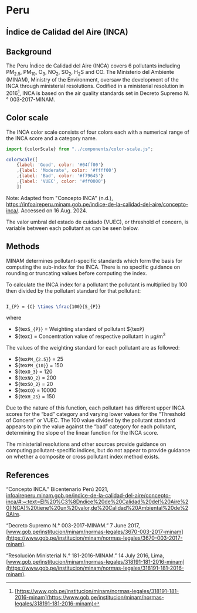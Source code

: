 # Peru

## Índice de Calidad del Aire (INCA)

## Background

The Peru Índice de Calidad del Aire (INCA) covers 6 pollutants including PM<sub>2.5</sub>, PM<sub>10</sub>, O<sub>3</sub>, NO<sub>2</sub>, SO<sub>2</sub>, H<sub>2</sub>S and CO. The Ministerio del Ambiente (MINAM), Ministry of the Environment, oversaw the development of the INCA through ministerial resolutions. Codified in a ministerial resolution in 2016[^1], INCA is based on the air quality standards set in Decreto Supremo N.° 003-2017-MINAM.  

## Color scale

The INCA color scale consists of four colors each with a numerical range of the INCA score and a category name.


```js
import {colorScale} from "../components/color-scale.js";
```

```js
colorScale([
    {label: 'Good', color: '#04ff00'}
    ,{label: 'Moderate', color: '#ffff00'}
    ,{label: 'Bad', color: '#f79645'}
    ,{label: 'VUEC', color: '#ff0000'}
    ])
```

Note: Adapted from "Concepto INCA" (n.d.), <https://infoaireperu.minam.gob.pe/indice-de-la-calidad-del-aire/concepto-inca/>. Accessed on 16 Aug. 2024.

The valor umbral del estado de cuidado (VUEC), or threshold of concern, is variable between each pollutant as can be seen below.

## Methods

MINAM determines pollutant-specific standards which form the basis for computing the sub-index for the INCA. There is no specific guidance on rounding or truncating values before computing the index.

To calculate the INCA index for a pollutant the pollutant is multiplied by 100 then divided by the pollutant standard for that pollutant:

```tex

I_{P} = {C} \times \frac{100}{S_{P}} 

```

where  

* ${tex`S_{P}`} = Weighting standard of pollutant ${tex`P`}
* ${tex`C`} = Concentration value of respective pollutant in µg/m<sup>3</sup>

The values of the weighting standard for each pollutant are as followed:  

* ${tex`PM_{2.5}`} = 25  
* ${tex`PM_{10}`} = 150  
* ${tex`O_3`} = 120  
* ${tex`NO_2`} = 200
* ${tex`SO_2`} = 20  
* ${tex`CO`} = 10000  
* ${tex`H_2S`} = 150  

Due to the nature of this function, each pollutant has different upper INCA scores for the “bad” category and varying lower values for the “Threshold of Concern” or VUEC. The 100 value divided by the pollutant standard appears to pin the value against the “bad” category for each pollutant, determining the slope of the linear function for the INCA score.

The ministerial resolutions and other sources provide guidance on computing pollutant-specific indices, but do not appear to provide guidance on whether a composite or cross pollutant index method exists.

## References

“Concepto INCA." Bicentenario Perú 2021, [infoaireperu.minam.gob.pe/indice-de-la-calidad-del-aire/concepto-inca/#:~:text=El%20%C3%8Dndice%20de%20Calidad%20del%20Aire%20(INCA)%20tiene%20un%20valor,de%20Calidad%20Ambiental%20de%20Aire](https://infoaireperu.minam.gob.pe/indice-de-la-calidad-del-aire/concepto-inca/#:~:text=El%20%C3%8Dndice%20de%20Calidad%20del%20Aire%20(INCA)%20tiene%20un%20valor,de%20Calidad%20Ambiental%20de%20Aire).

“Decreto Supremo N.° 003-2017-MINAM.” 7 June 2017, [www.gob.pe/institucion/minam/normas-legales/3670-003-2017-minam](https://www.gob.pe/institucion/minam/normas-legales/3670-003-2017-minam).

“Resolución Ministerial N.° 181-2016-MINAM.” 14 July 2016, Lima, [www.gob.pe/institucion/minam/normas-legales/318191-181-2016-minam](https://www.gob.pe/institucion/minam/normas-legales/318191-181-2016-minam).

[^1]: [https://www.gob.pe/institucion/minam/normas-legales/318191-181-2016-minam](https://www.gob.pe/institucion/minam/normas-legales/318191-181-2016-minam)
